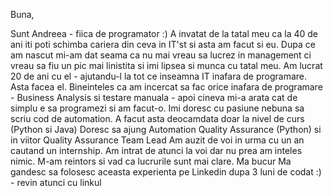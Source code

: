 Buna,

Sunt Andreea - fiica de programator :)
A invatat de la tatal meu ca la 40 de ani iti poti schimba cariera din ceva in IT'st si asta am facut si eu. 
Dupa ce am nascut mi-am dat seama ca nu mai vreau sa lucrez in management ci vreau sa fiu un pic mai linistita si imi lipsea si munca cu tatal meu. Am lucrat 20 de ani cu el - ajutandu-l la tot ce inseamna IT inafara de programare.
Asta facea el.
Bineinteles ca am incercat sa fac orice inafara de programare - Business Analysis si testare manuala - apoi cineva mi-a arata cat de simplu e sa programezi si am facut-o.
Imi doresc cu pasiune nebuna sa scriu cod de automation. A facut asta deocamdata doar la nivel de curs (Python si Java)
Doresc sa ajung Automation Quality Assurance (Python) si in viitor Quality Assurance Team Lead
Am auzit de voi in urma cu un an cautand un internship. Am intrat de atunci la voi dar nu prea am inteles nimic. M-am reintors si vad ca lucrurile sunt mai clare. Ma bucur
Ma gandesc sa folosesc aceasta experienta pe Linkedin dupa 3 luni de codat :) - revin atunci cu linkul
